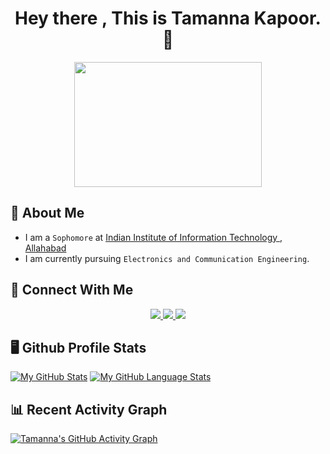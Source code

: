 <h1 align = "center">Hey there , This is Tamanna Kapoor. 👋</h1>

<div id="header" align="center">
  <img src="https://media.tenor.com/2ITHaiXAjNcAAAAj/night-shift-work.gif" width="300" height="200"/>
</div>

## 🚀 About Me
- I am a `Sophomore` at [Indian Institute of Information Technology , Allahabad](https://www.iiita.ac.in/)
- I am currently pursuing `Electronics and Communication Engineering`.

## 🔗 Connect With Me
<div id = "badges" align = "center">
  <a href = "https://www.linkedin.com/in/tamanna-kapoor-776586287/">
  <img src = "https://img.shields.io/badge/LinkedIn-blue?logo=linkedin&logoColor=white&style=for-the-badge">
    </a>
  <a href = "kapoortamanna1805@gmail.com">
  <img src = "https://img.shields.io/badge/GMail-red?logo=gmail&logoColor=white&style=for-the-badge">
    </a>
  <a href = "https://www.instagram.com/tamannaakapoor/">
  <img src = "https://img.shields.io/badge/Instagram-purple?logo=instagram&logoColor=white&style=for-the-badge">
    </a>
</div>


## 🖥️ Github Profile Stats
[![My GitHub Stats](https://github-readme-stats.vercel.app/api/?username=tamannaakapoor&count_private=true&theme=tokyonight&showicons=true)]()
[![My GitHub Language Stats](https://github-readme-stats.vercel.app/api/top-langs/?username=tamannaakapoor&langs_count=5&theme=tokyonight)]()

## 📊 Recent Activity Graph
[![Tamanna's GitHub Activity Graph](https://github-readme-activity-graph.vercel.app/graph?username=tamannaakapoor&bg_color=ffcfe9&color=9e4c98&line=9e4c98&point=403d3d&area=true&hide_border=false)](https://github.com/tamannaakapoor/github-readme-activity-graph)